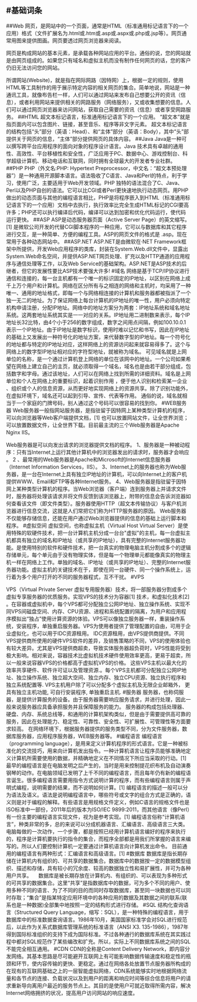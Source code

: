 #基础词条
---
##Web
网页，是网站中的一个页面，通常是HTML（标准通用标记语言下的一个应用）格式（文件扩展名为.html或.htm或.asp或.aspx或.php或.jsp等）。网页通常用图来提供图画。网页要透过网页浏览器来阅读。

网页是构成网站的基本元素，是承载各种网站应用的平台。通俗的说，您的网站就是由网页组成的。如果您只有域名和虚拟主机而没有制作任何网页的话，您的客户仍旧无法访问您的网站。

所谓网站(Website)，就是指在网际网路（因特网）上，根据一定的规则，使用HTML等工具制作的用于展示特定内容的相关网页的集合。简单地说，网站是一种通讯工具，就像布告栏一样，人们可以通过网站来发布自己想要公开的资讯（信息），或者利用网站来提供相关的网路服务（网络服务），又或收集想要的信息。人们可以通过网页浏览器来访问网站，获取自己需要的资讯（信息）或者享受网路服务。
##HTML
超文本标记语言，标准通用标记语言下的一个应用。
“超文本”就是指页面内可以包含图片、链接，甚至音乐、程序等非文字元素。
超文本标记语言的结构包括“头”部分（英语：Head）、和“主体”部分（英语：Body），其中“头”部提供关于网页的信息，“主体”部分提供网页的具体内容。
##Java
Java是一种可以撰写跨平台应用程序的面向对象的程序设计语言。Java 技术具有卓越的通用性、高效性、平台移植性和安全性，广泛应用于PC、数据中心、游戏控制台、科学超级计算机、移动电话和互联网，同时拥有全球最大的开发者专业社群。
##PHP
PHP（外文名:PHP: Hypertext Preprocessor，中文名：“超文本预处理器”）是一种通用开源脚本语言。语法吸收了C语言、Java和Perl的特点，利于学习，使用广泛，主要适用于Web开发领域。PHP 独特的语法混合了C、Java、Perl以及PHP自创的语法。它可以比CGI或者Perl更快速地执行动态网页。用PHP做出的动态页面与其他的编程语言相比，PHP是将程序嵌入到HTML（标准通用标记语言下的一个应用）文档中去执行，执行效率比完全生成HTML标记的CGI要高许多；PHP还可以执行编译后代码，编译可以达到加密和优化代码运行，使代码运行更快。
##ASP
ASP是动态服务器页面（Active Server Page）的英文缩写。[1]  是微软公司开发的代替CGI脚本程序的一种应用，它可以与数据库和其它程序进行交互，是一种简单、方便的编程工具。ASP的网页文件的格式是 .asp。现在常用于各种动态网站中。
##ASP.NET
ASP.NET是由微软在·NET Framework框架中所提供，开发Web应用程序的类库，封装在System.Web.dll文件中，显露出System.Web命名空间，并提供ASP.NET网页处理、扩充以及HTTP通道的应用程序与通信处理等工作，以及Web Service的基础架构。ASP.NET是ASP技术的后继者，但它的发展性要比ASP技术要强大许多!
#域名
网络是基于TCP/IP协议进行通信和连接的，每一台主机都有一个唯一的标识固定的IP地址，以区别在网络上成千上万个用户和计算机。网络在区分所有与之相连的网络和主机时，均采用了一种唯一、通用的地址格式，即每一个与网络相连接的计算机和服务器都被指派了一个独一无二的地址。为了保证网络上每台计算机的IP地址的唯一性，用户必须向特定机构申请注册，分配IP地址。网络中的地址方案分为两套：IP地址系统和域名地址系统。这两套地址系统其实是一一对应的关系。IP地址用二进制数来表示，每个IP地址长32比特，由4个小于256的数字组成，数字之间用点间隔，例如100.10.0.1表示一个IP地址。由于IP地址是数字标识，使用时难以记忆和书写，因此在IP地址的基础上又发展出一种符号化的地址方案，来代替数字型的IP地址。每一个符号化的地址都与特定的IP地址对应，这样网络上的资源访问起来就容易得多了。这个与网络上的数字型IP地址相对应的字符型地址，就被称为域名。
可见域名就是上网单位的名称，是一个通过计算机登上网络的单位在该网中的地址。一个公司如果希望在网络上建立自己的主页，就必须取得一个域名，域名也是由若干部分组成，包括数字和字母。通过该地址，人们可以在网络上找到所需的详细资料。域名是上网单位和个人在网络上的重要标识，起着识别作用 ，便于他人识别和检索某一企业 、组织或个人的信息资源，从而更好地实现网络上的资源共享。除了识别功能外，在虚拟环境下，域名还可以起到引导、宣传、代表等作用。
通俗的说，域名就相当于一个家庭的门牌号码，别人通过这个号码可以很容易的找到你。
#WEB服务器
Web服务器一般指网站服务器，是指驻留于因特网上某种类型计算机的程序，可以向浏览器等Web客户端提供文档，[1]  也可以放置网站文件，让全世界浏览；可以放置数据文件，让全世界下载。目前最主流的三个Web服务器是Apache Nginx IIS。

Web服务器是可以向发出请求的浏览器提供文档的程序。
1、服务器是一种被动程序：只有当Internet上运行其他计算机中的浏览器发出的请求时，服务器才会响应
。
2 、最常用的Web服务器是Apache和Microsoft的Internet信息服务器（Internet Information Services，IIS）。
3、Internet上的服务器也称为Web服务器，是一台在Internet上具有独立IP地址的计算机，可以向Internet上的客户机提供WWW、Email和FTP等各种Internet服务。
4、Web服务器是指驻留于因特网上某种类型计算机的程序。当Web浏览器（客户端）连到服务器上并请求文件时，服务器将处理该请求并将文件反馈到该浏览器上，附带的信息会告诉浏览器如何查看该文件（即文件类型）。服务器使用HTTP（超文本传输协议）与客户机浏览器进行信息交流，这就是人们常把它们称为HTTP服务器的原因。
Web服务器不仅能够存储信息，还能在用户通过Web浏览器提供的信息的基础上运行脚本和程序。
#虚拟空间
虚拟空间，也称虚拟主机（Virtual Host Virtual Server）是使用特殊的软硬件技术，把一台计算机主机分成一台台"虚拟"的主机，每一台虚拟主机都具有独立的域名和IP地址（或共享的IP地址），具有完整的Internet服务器功能。是使用特别的软件和硬件技术，把一台真实的物理电脑主机分割成多个的逻辑存储单元，每个单元由于没有物理实体，但是每一个物理单元都能像真实的物理主机一样在网络上工作。单独的域名、IP地址（或共享的IP地址）、完整的Internet服务器功能。虚拟主机的关键技术在于，即使在同一台硬件、同一个操作系统上，运行着为多个用户打开的不同的服务器程式，互不干扰。
#VPS

VPS（Virtual Private Server 虚拟专用服务器）技术，将一部服务器分割成多个虚拟专享服务器的优质服务。实现VPS的技术分为容器[1]  技术，和虚拟化技术[2]  。在容器或虚拟机中，每个VPS都可分配独立公网IP地址、独立操作系统、实现不同VPS间磁盘空间、内存、CPU资源、进程和系统配置的隔离，为用户和应用程序模拟出“独占”使用计算资源的体验。VPS可以像独立服务器一样，重装操作系统，安装程序，单独重启服务器。VPS为使用者提供了管理配置的自由，可用于企业虚拟化，也可以用于IDC资源租用。
IDC资源租用，由VPS提供商提供。不同VPS提供商所使用的硬件VPS软件的差异，及销售策略的不同，VPS的使用体验也有较大差异。尤其是VPS提供商超卖，导致实体服务器超负荷时，VPS性能将受到极大影响。相对来说，容器技术比虚拟机技术硬件使用效率更高，更易于超卖，所以一般来说容器VPS的价格都高于虚拟机VPS的价格。
这些VPS主机以最大化的效率共享硬件、软件许可证以及管理资源.。每个VPS主机都可分配独立公网IP地址、独立操作系统、独立超大空间、独立内存、独立CPU资源、独立执行程序和独立系统配置等. VPS主机用户除了可以分配多个虚拟主机及无限企业邮箱外， 更具有独立主机功能, 可自行安装程序, 单独重启主机.
#服务器
服务器，也称伺服器，是提供计算服务的设备。由于服务器需要响应服务请求，并进行处理，因此一般来说服务器应具备承担服务并且保障服务的能力。
服务器的构成包括处理器、硬盘、内存、系统总线等，和通用的计算机架构类似，但是由于需要提供高可靠的服务，因此在处理能力、稳定性、可靠性、安全性、可扩展性、可管理性等方面要求较高。
在网络环境下，根据服务器提供的服务类型不同，分为文件服务器，数据库服务器，应用程序服务器，WEB服务器等。
#编程语言
编程语言（programming language），是用来定义计算机程序的形式语言。它是一种被标准化的交流技巧，用来向计算机发出指令。一种计算机语言让程序员能够准确地定义计算机所需要使用的数据，并精确地定义在不同情况下所应当采取的行动。[1]
最早的编程语言是在电脑发明之后产生的，当时是用来控制提花织布机及自动演奏钢琴的动作。在电脑领域已发明了上千不同的编程语言，而且每年仍有新的编程语言诞生。很多编程语言需要用指令方式说明计算的程序，而有些编程语言则属于声明式编程，说明需要的结果，而不说明如何计算。[1]
编程语言的描述一般可以分为语法及语义。语法是说明编程语言中，哪些符号或文字的组合方式是正确的，语义则是对于编程的解释。有些语言是用规格文件定义，例如C语言的规格文件也是ISO标准中一部份，2011年后的版本为ISO/IEC 9899:2011，而其他语言（像Perl）有一份主要的编程语言实现文件，视为是参考实现。[1]
编程语言俗称“计算机语言”，种类非常的多，总的来说可以分成机器语言、汇编语言、高级语言三大类。电脑每做的一次动作，一个步骤，都是按照已经用计算机语言编好的程序来执行的，程序是计算机要执行的指令的集合，而程序全部都是用我们所掌握的语言来编写的。所以人们要控制计算机一定要通过计算机语言向计算机发出命令。 目前通用的编程语言有两种形式：汇编语言和高级语言。[1]
#数据库
数据库是指长期存储在计算机内有组织的、可共享的数据集合。数据库中的数据按一定的数据模型组织、描述和存储，具有较小的冗余度、较高的数据独立性和易扩展性，并可为各种用户共享。
　数据库是被长期存放在计算机内、有组织的、可以表现为多种形式的可共享的数据集合。这里“共享”是指数据库中的数据，可为多个不同的用户、使用多种不同的语言、为了不同的目的而同时存取数据库，甚至同一块数据也可以同时存取；“集合”是指某特定应用环境中的各种应用的数据及其数据之间的联系(联系也是一种数据)全部集中地按照一定的结构形式进行存储。
#SQL
结构化查询语言（Structured Query Language，缩写：SQL），是一种特殊的编程语言，用于数据库中的标准数据查询语言。1986年10月，美国国家标准学会对SQL进行规范后，以此作为关系式数据库管理系统的标准语言（ANSI X3. 135-1986），1987年得到国际标准组织的支持下成为国际标准。不过各种通行的数据库系统在其实践过程中都对SQL规范作了某些编改和扩充。所以，实际上不同数据库系统之间的SQL不能完全相互通用。
#CDN
CDN的全称是Content Delivery Network，即内容分发网络。其基本思路是尽可能避开互联网上有可能影响数据传输速度和稳定性的瓶颈和环节，使内容传输的更快、更稳定。通过在网络各处放置节点服务器所构成的在现有的互联网基础之上的一层智能虚拟网络，CDN系统能够实时地根据网络流量和各节点的连接、负载状况以及到用户的距离和响应时间等综合信息将用户的请求重新导向离用户最近的服务节点上。其目的是使用户可就近取得所需内容，解决 Internet网络拥挤的状况，提高用户访问网站的响应速度。
